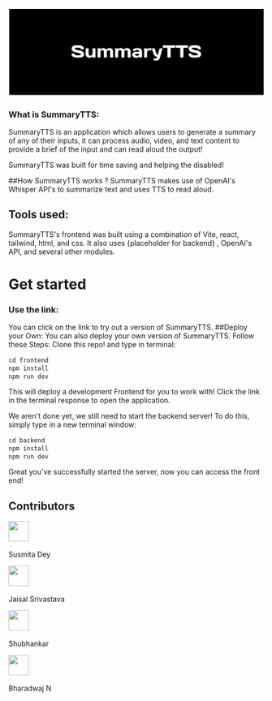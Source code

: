 ![SummaryTTS_image](./frontend/public/SummaryTTS_MD.svg)

### What is SummaryTTS:

SummaryTTS is an application which allows users to generate a summary of any of their inputs, it can process audio, video, and text content to provide a brief of the input and can read aloud the output!

SummaryTTS was built for time saving and helping the disabled!

##How SummaryTTS works ?
SummaryTTS makes use of OpenAI's Whisper API's to summarize text and uses TTS to read aloud.

## Tools used:

SummaryTTS's frontend was built using a combination of Vite, react, tailwind, html, and css.
It also uses {placeholder for backend} , OpenAI's API, and several other modules.

# Get started

### Use the link:

You can click on the link to try out a version of SummaryTTS.
##Deploy your Own:
You can also deploy your own version of SummaryTTS.
Follow these Steps: Clone this repo! and type in terminal:

    cd frontend
    npm install
    npm run dev

This will deploy a development Frontend for you to work with! Click the link in the terminal response to open the application.

We aren't done yet, we still need to start the backend server!
To do this, simply type in a new terminal window:

    cd backend
    npm install
    npm run dev

Great you've successfully started the server, now you can access the front end!

## Contributors

<div>
<img src="https://avatars.githubusercontent.com/u/79099734?v=4"  width="40px" height="40px"><p>Susmita Dey</p> <img src="https://avatars.githubusercontent.com/u/48391316?v=4"  width="40px" height="40px"><p>Jaisal Srivastava</p> <img src="https://avatars.githubusercontent.com/u/97114934?v=4"  width="40px" height="40px"><p>Shubhankar</p> <img src="https://avatars.githubusercontent.com/u/104016289?v=4"  width="40px" height="40px"><p>Bharadwaj N</p> 
</div>
